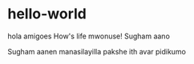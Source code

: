 # hello-world
hola amigoes
How's life mwonuse! Sugham aano

Sugham aanen manasilayilla pakshe ith avar pidikumo



